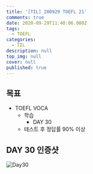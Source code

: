 ```yaml
---
title: '[TIL] 200929 TOEFL 21'
comments: true
date: 2020-09-29T11:40:06.000Z
tags:
  - TOEFL
categories:
  - TIL
description: null
top_img: null
cover: null
published: true
---
```


## 목표
- TOEFL VOCA 
    - 학습
        - DAY 30
    - 테스트 후 정답률 90% 이상

## DAY 30 인증샷
![Day30](https://user-images.githubusercontent.com/33389418/94985282-3bb3ca00-0590-11eb-9746-93d92eac26aa.png)
